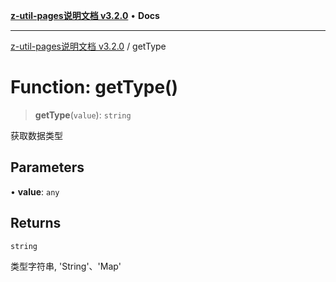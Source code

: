 [**z-util-pages说明文档 v3.2.0**](../README.md) • **Docs**

***

[z-util-pages说明文档 v3.2.0](../globals.md) / getType

# Function: getType()

> **getType**(`value`): `string`

获取数据类型

## Parameters

• **value**: `any`

## Returns

`string`

类型字符串, 'String'、'Map'
